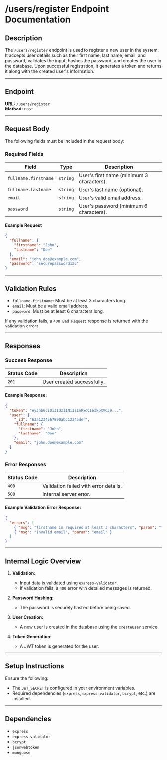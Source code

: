 # /users/register Endpoint Documentation

## **Description**
The `/users/register` endpoint is used to register a new user in the system. It accepts user details such as their first name, last name, email, and password, validates the input, hashes the password, and creates the user in the database. Upon successful registration, it generates a token and returns it along with the created user's information.

---

## **Endpoint**
**URL:** `/users/register`  
**Method:** `POST`

---

## **Request Body**
The following fields must be included in the request body:

### **Required Fields**
| Field                   | Type     | Description                              |
|-------------------------|----------|------------------------------------------|
| `fullname.firstname`    | `string` | User's first name (minimum 3 characters).|
| `fullname.lastname`     | `string` | User's last name (optional).             |
| `email`                 | `string` | User's valid email address.              |
| `password`              | `string` | User's password (minimum 6 characters).  |

#### **Example Request**
```json
{
  "fullname": {
    "firstname": "John",
    "lastname": "Doe"
  },
  "email": "john.doe@example.com",
  "password": "securepassword123"
}
```

---

## **Validation Rules**
- `fullname.firstname`: Must be at least 3 characters long.
- `email`: Must be a valid email address.
- `password`: Must be at least 6 characters long.

If any validation fails, a `400 Bad Request` response is returned with the validation errors.

---

## **Responses**

### **Success Response**
| Status Code | Description                    |
|-------------|--------------------------------|
| `201`       | User created successfully.     |

#### Example Response:
```json
{
  "token": "eyJhbGciOiJIUzI1NiIsInR5cCI6IkpXVCJ9...",
  "user": {
    "_id": "63a1234567890abc12345def",
    "fullname": {
      "firstname": "John",
      "lastname": "Doe"
    },
    "email": "john.doe@example.com"
  }
}
```

### **Error Responses**
| Status Code | Description                             |
|-------------|-----------------------------------------|
| `400`       | Validation failed with error details.   |
| `500`       | Internal server error.                 |

#### Example Validation Error Response:
```json
{
  "errors": [
    { "msg": "firstname is required at least 3 characters", "param": "fullname.firstname" },
    { "msg": "Invalid email", "param": "email" }
  ]
}
```

---

## **Internal Logic Overview**
1. **Validation:**
   - Input data is validated using `express-validator`.
   - If validation fails, a `400` error with detailed messages is returned.

2. **Password Hashing:**
   - The password is securely hashed before being saved.

3. **User Creation:**
   - A new user is created in the database using the `createUser` service.

4. **Token Generation:**
   - A JWT token is generated for the user.

---

## **Setup Instructions**
Ensure the following:
- The `JWT_SECRET` is configured in your environment variables.
- Required dependencies (`express`, `express-validator`, `bcrypt`, etc.) are installed.

---

## **Dependencies**
- `express`
- `express-validator`
- `bcrypt`
- `jsonwebtoken`
- `mongoose`
